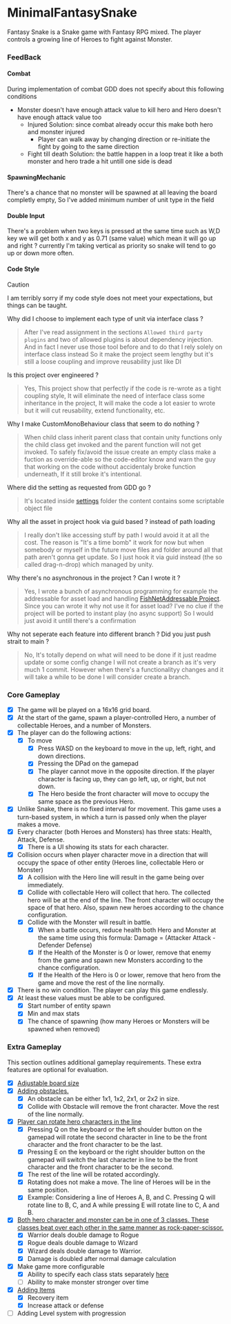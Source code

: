 # MinimalFantasySnake
Fantasy Snake is a Snake game with Fantasy RPG mixed. The player controls a growing line of Heroes to fight against Monster.

### FeedBack
#### Combat
During implementation of combat GDD does not specify about this following conditions
- Monster doesn't have enough attack value to kill hero and Hero doesn't have enough attack value too
  - Injured Solution: since combat already occur this make both hero and monster injured
    - Player can walk away by changing direction or re-initiate the fight by going to the same direction
  - Fight till death Solution: the battle happen in a loop treat it like a both monster and hero trade a hit untill one side is dead

#### SpawningMechanic
There's a chance that no monster will be spawned at all leaving the board completly empty, So I've added minimum number of unit type in the field

#### Double Input
There's a problem when two keys is pressed at the same time such as W,D key we will get both x and y as 0.71 (same value) which mean it will go up and right ? currently I'm taking vertical as priority so snake will tend to go up or down more often.

#### Code Style

> [!CAUTION]
> I am terribly sorry if my code style does not meet your expectations, but things can be taught.

Why did I choose to implement each type of unit via interface class ?
> After I've read assignment in the sections `Allowed third party plugins` and two of allowed plugins is about dependency injection. And in fact I never use those tool before and to do that I rely solely on interface class instead So it make the project seem lengthy but it's still a loose coupling and improve reusability just like DI

Is this project over engineered ?
> Yes, This project show that perfectly if the code is re-wrote as a tight coupling style, It will eliminate the need of interface class some inheritance in the project, It will make the code a lot easier to wrote but it will cut reusability, extend functionality, etc.

Why I make CustomMonoBehaviour class that seem to do nothing ?
> When child class inherit parent class that contain unity functions only the child class get invoked and the parent function will not get invoked.
To safely fix/avoid the issue create an empty class make a fuction as override-able so the code-editor know and warn the guy that working on the code without accidentaly broke function underneath, If it still broke it's intentional.

Where did the setting as requested from GDD go ?
> It's located inside [settings](/Assets/Snake/Settings/) folder the content contains some scriptable object file

Why all the asset in project hook via guid based ? instead of path loading
> I really don't like accessing stuff by path I would avoid it at all the cost. The reason is "It's a time bomb" it work for now but when somebody or myself in the future move files and folder around all that path aren't gonna get update. So I just hook it via guid instead (the so called drag-n-drop) which managed by unity.

Why there's no asynchronous in the project ? Can I wrote it ?
> Yes, I wrote a bunch of asynchronous programming for example the addressable for asset load and handling [FishNetAddressable Project](https://github.com/SackMaggie/FishNetAddressable).
<br>Since you can wrote it why not use it for asset load? I've no clue if the project will be ported to instant play (no async support) So I would just avoid it untill there's a confirmation

Why not seperate each feature into different branch ? Did you just push strait to main ?
> No, It's totally depend on what will need to be done if it just readme update or some config change I will not create a branch as it's very much 1 commit. However when there's a functionalityy changes and it will take a while to be done I will consider create a branch.


### Core Gameplay
- [x] The game will be played on a 16x16 grid board.
- [x] At the start of the game, spawn a player-controlled Hero, a number of collectable Heroes, and a number of Monsters.
- [x] The player can do the following actions:
  - [x] To move
    - [x] Press WASD on the keyboard to move in the up, left, right, and down directions.
    - [x] Pressing the DPad on the gamepad
    - [x] The player cannot move in the opposite direction. If the player character is facing up, they can go left, up, or right, but not down.
    - [x] The Hero beside the front character will move to occupy the same space as the previous Hero.
- [x] Unlike Snake, there is no fixed interval for movement. This game uses a turn-based system, in which a turn is passed only when the player makes a move.
- [x] Every character (both Heroes and Monsters) has three stats: Health, Attack, Defense.
  - [x] There is a UI showing its stats for each character.
- [x] Collision occurs when player character move in a direction that will occupy the space of other entity (Heroes line, collectable Hero or Monster)
  - [x] A collision with the Hero line will result in the game being over immediately.
  - [x] Collide with collectable Hero will collect that hero. The collected hero will be at the end of the line. The front character will occupy the space of that hero. Also, spawn new heroes according to the chance configuration.
  - [x] Collide with the Monster will result in battle.
    - [x] When a battle occurs, reduce health both Hero and Monster at the same time using this formula: Damage = (Attacker Attack - Defender Defense)
    - [x] If the Health of the Monster is 0 or lower, remove that enemy from the game and spawn new Monsters according to the chance configuration.
    - [x] If the Health of the Hero is 0 or lower, remove that hero from the game and move the rest of the line normally.
- [x] There is no win condition. The player can play this game endlessly.
- [x] At least these values must be able to be configured.
  - [x] Start number of entity spawn
  - [x] Min and max stats
  - [x] The chance of spawning (how many Heroes or Monsters will be spawned when removed)

### Extra Gameplay
This section outlines additional gameplay requirements. These extra features
are optional for evaluation.
- [x] [Adjustable board size](https://github.com/SackMaggie/MinimalFantasySnake/pull/3)
- [x] [Adding obstacles.](https://github.com/SackMaggie/MinimalFantasySnake/pull/6)
  - [x] An obstacle can be either 1x1, 1x2, 2x1, or 2x2 in size.
  - [x] Collide with Obstacle will remove the front character. Move the rest of the line normally.
- [x] [Player can rotate hero characters in the line](https://github.com/SackMaggie/MinimalFantasySnake/pull/5)
  - [x] Pressing Q on the keyboard or the left shoulder button on the gamepad will rotate the second character in line to be the front character and the front character to be the last.
  - [x] Pressing E on the keyboard or the right shoulder button on the gamepad will switch the last character in line to be the front character and the front character to be the second.
  - [x] The rest of the line will be rotated accordingly.
  - [x] Rotating does not make a move. The line of Heroes will be in the same position.
  - [x] Example: Considering a line of Heroes A, B, and C. Pressing Q will rotate line to B, C, and A while pressing E will rotate line to C, A and B.
- [x] [Both hero character and monster can be in one of 3 classes. These classes beat over each other in the same manner as rock-paper-scissor.](https://github.com/SackMaggie/MinimalFantasySnake/pull/4)
  - [x] Warrior deals double damage to Rogue
  - [x] Rogue deals double damage to Wizard
  - [x] Wizard deals double damage to Warrior.
  - [x] Damage is doubled after normal damage calculation
- [x] Make game more configurable
  - [x] Ability to specify each class stats separately [here](/Assets/Snake/Settings/GameSetting.asset)
  - [ ] Ability to make monster stronger over time
- [x] [Adding Items](https://github.com/SackMaggie/MinimalFantasySnake/pull/2)
  - [x] Recovery item
  - [x] Increase attack or defense
- [ ] Adding Level system with progression
